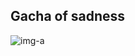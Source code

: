 ## Gacha of sadness 
![img-a](https://user-images.githubusercontent.com/73060136/168407019-1e8999e8-8338-471d-b3b6-ef633b3e3bdf.png)

